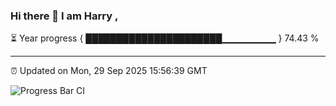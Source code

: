 ### Hi there 👋 I am Harry , 

⏳ Year progress { ██████████████████████▁▁▁▁▁▁▁▁ } 74.43 %

---

⏰ Updated on Mon, 29 Sep 2025 15:56:39 GMT

![Progress Bar CI](https://github.com/duykhang68/duykhang68/workflows/Progress%20Bar%20CI/badge.svg)
